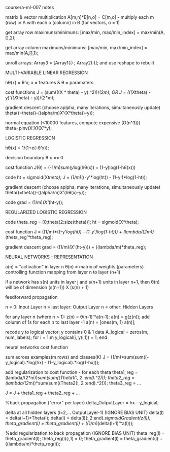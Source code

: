 coursera-ml-007 notes

matrix & vector multiplication
A[m,n]*B[n,o] = C[m,o] - multiply each m (row) in A with each o (column) in B (for vectors, o = 1)

get array row maximuns/minimuns: [max/min, max/min_index] = max/min(A,[],2);

get array column maximuns/minimuns: [max/min, max/min_index] = max/min(A,[],1);

unroll arrays:  Array3 = [Array1(:) ; Array2(:)]; and use reshape to rebuilt

MULTI-VARIABLE LINEAR REGRESSION

hθ(x) = θ'x;
x = features & θ = paramaters

cost functions
J = (sum(((X * theta) - y).^2))/(2*m); OR
J = (((X*theta) - y)'*((X*theta) - y))/(2*m);

gradient descent (choose aplpha, many iterations, simultaneously update)
theta()=theta()-((alpha/m)*X'*(X*theta()-y));

normal equation (<10000 features, compute expensive (O(n^3)))
theta=pinv(X’*X)*(X’*y);

LOGISTIC REGRESSION

hθ(x) = 1/(1+e(-θ'x)); 

decision boundary
θ'x == 0

cost function
J(θ) = (-1/m)*sum(y*log(hθ(x)) + (1-y)log(1-hθ(x)))

code
ht = sigmoid(X*theta);
J = (1/m)*((-y'*log(ht)) - (1-y')*log(1-ht));

gradient descent (choose aplpha, many iterations, simultaneously update)
theta()=theta()-((alpha/m)*X'*(hθ(x)-y));

code
grad = (1/m)*(X'*(ht-y));

REGULARIZED LOGISTIC REGRESSION

code
theta_reg = [0;theta(2:size(theta))];
ht = sigmoid(X*theta);

cost function
J = ((1/m)*((-y'*log(ht)) - (1-y')*log(1-ht))) + (lambda/(2*m))*(theta_reg'*theta_reg);

gradient descent
grad = ((1/m)*(X'*(ht-y))) + ((lambda/m)*theta_reg);

NEURAL NETWORKS - REPRESENTATION

a(n) = "activation" in layer n
θ(n) = matrix of weights (parameters) controlling function mapping from layer n to layer (n+1)

if a network has s(n) units in layer j and s(n+1) units in layer n+1, then θ(n) will be of dimension (s(n+1)) X (s(n) + 1)

feedforward propagation

n = 0: Input Layer
n = last layer:  Output Layer
n = other:  Hidden Layers

for any layer n (where n > 1):
z(n) = θ(n-1)'*a(n-1);
a(n) = g(z(n)); 
add column of 1s for each n to last layer -1
a(n) = [ones(m, 1) a(n)];

recode y to logical vector:
y contains 0 & 1 data
A_logical = zeros(m, num_labels);
for i = 1:m
  y_logical(i, y(i,1)) = 1;
end

neural networks cost function

sum across examples(m rows) and classes(K)
J = (1/m)*sum(sum((-y_logical).*log(hx) - (1-y_logical).*log(1-hx)));

add regularization to cost function - for each theta
theta1_reg = (lambda/(2*m))*sum(sum((Theta1(:, 2 :end).^2)));
theta2_reg = (lambda/(2*m))*sum(sum((Theta2(:, 2 :end).^2)));
theta3_reg = ...

J = J + theta1_reg + theta2_reg + ...

%back propagation ("error" per layer)
delta_OutputLayer = hx - y_logical;

delta at all hidden layers (l=2,... OutputLayer-1) (IGNORE BIAS UNIT)
delta(l) = delta(l+1)*Theta(l);
delta(l) = delta(l)(:,2:end).*sigmoidGradient(z(l));
theta_gradient(l) = theta_gradient(l) + ((1/m)*(delta(l+1)'*a(l)));

%add regularization to back propagation (IGNORE BIAS UNIT)
theta_reg(l) = theta_gradient(l);
theta_reg(l)(:,1) = 0;
theta_gradient(l) = theta_gradient(l) + ((lambda/m)*theta_reg(l));
